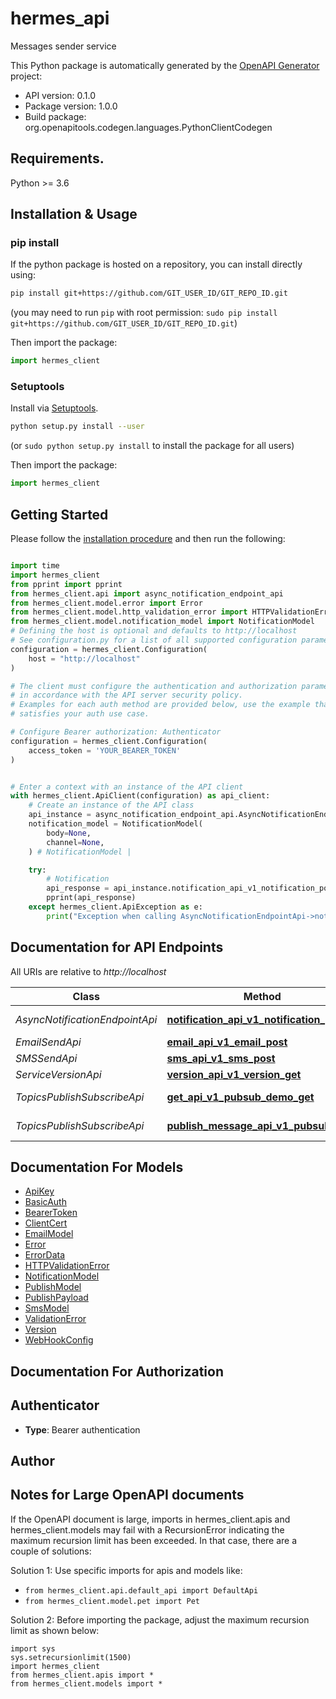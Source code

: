 # hermes_api
Messages sender service

This Python package is automatically generated by the [OpenAPI Generator](https://openapi-generator.tech) project:

- API version: 0.1.0
- Package version: 1.0.0
- Build package: org.openapitools.codegen.languages.PythonClientCodegen

## Requirements.

Python >= 3.6

## Installation & Usage
### pip install

If the python package is hosted on a repository, you can install directly using:

```sh
pip install git+https://github.com/GIT_USER_ID/GIT_REPO_ID.git
```
(you may need to run `pip` with root permission: `sudo pip install git+https://github.com/GIT_USER_ID/GIT_REPO_ID.git`)

Then import the package:
```python
import hermes_client
```

### Setuptools

Install via [Setuptools](http://pypi.python.org/pypi/setuptools).

```sh
python setup.py install --user
```
(or `sudo python setup.py install` to install the package for all users)

Then import the package:
```python
import hermes_client
```

## Getting Started

Please follow the [installation procedure](#installation--usage) and then run the following:

```python

import time
import hermes_client
from pprint import pprint
from hermes_client.api import async_notification_endpoint_api
from hermes_client.model.error import Error
from hermes_client.model.http_validation_error import HTTPValidationError
from hermes_client.model.notification_model import NotificationModel
# Defining the host is optional and defaults to http://localhost
# See configuration.py for a list of all supported configuration parameters.
configuration = hermes_client.Configuration(
    host = "http://localhost"
)

# The client must configure the authentication and authorization parameters
# in accordance with the API server security policy.
# Examples for each auth method are provided below, use the example that
# satisfies your auth use case.

# Configure Bearer authorization: Authenticator
configuration = hermes_client.Configuration(
    access_token = 'YOUR_BEARER_TOKEN'
)


# Enter a context with an instance of the API client
with hermes_client.ApiClient(configuration) as api_client:
    # Create an instance of the API class
    api_instance = async_notification_endpoint_api.AsyncNotificationEndpointApi(api_client)
    notification_model = NotificationModel(
        body=None,
        channel=None,
    ) # NotificationModel | 

    try:
        # Notification
        api_response = api_instance.notification_api_v1_notification_post(notification_model)
        pprint(api_response)
    except hermes_client.ApiException as e:
        print("Exception when calling AsyncNotificationEndpointApi->notification_api_v1_notification_post: %s\n" % e)
```

## Documentation for API Endpoints

All URIs are relative to *http://localhost*

Class | Method | HTTP request | Description
------------ | ------------- | ------------- | -------------
*AsyncNotificationEndpointApi* | [**notification_api_v1_notification_post**](docs/AsyncNotificationEndpointApi.md#notification_api_v1_notification_post) | **POST** /api/v1/notification | Notification
*EmailSendApi* | [**email_api_v1_email_post**](docs/EmailSendApi.md#email_api_v1_email_post) | **POST** /api/v1/email | Email
*SMSSendApi* | [**sms_api_v1_sms_post**](docs/SMSSendApi.md#sms_api_v1_sms_post) | **POST** /api/v1/sms | Sms
*ServiceVersionApi* | [**version_api_v1_version_get**](docs/ServiceVersionApi.md#version_api_v1_version_get) | **GET** /api/v1/version | Version
*TopicsPublishSubscribeApi* | [**get_api_v1_pubsub_demo_get**](docs/TopicsPublishSubscribeApi.md#get_api_v1_pubsub_demo_get) | **GET** /api/v1/pubsub/demo | Get
*TopicsPublishSubscribeApi* | [**publish_message_api_v1_pubsub_post**](docs/TopicsPublishSubscribeApi.md#publish_message_api_v1_pubsub_post) | **POST** /api/v1/pubsub | Publish Message


## Documentation For Models

 - [ApiKey](docs/ApiKey.md)
 - [BasicAuth](docs/BasicAuth.md)
 - [BearerToken](docs/BearerToken.md)
 - [ClientCert](docs/ClientCert.md)
 - [EmailModel](docs/EmailModel.md)
 - [Error](docs/Error.md)
 - [ErrorData](docs/ErrorData.md)
 - [HTTPValidationError](docs/HTTPValidationError.md)
 - [NotificationModel](docs/NotificationModel.md)
 - [PublishModel](docs/PublishModel.md)
 - [PublishPayload](docs/PublishPayload.md)
 - [SmsModel](docs/SmsModel.md)
 - [ValidationError](docs/ValidationError.md)
 - [Version](docs/Version.md)
 - [WebHookConfig](docs/WebHookConfig.md)


## Documentation For Authorization


## Authenticator

- **Type**: Bearer authentication


## Author




## Notes for Large OpenAPI documents
If the OpenAPI document is large, imports in hermes_client.apis and hermes_client.models may fail with a
RecursionError indicating the maximum recursion limit has been exceeded. In that case, there are a couple of solutions:

Solution 1:
Use specific imports for apis and models like:
- `from hermes_client.api.default_api import DefaultApi`
- `from hermes_client.model.pet import Pet`

Solution 2:
Before importing the package, adjust the maximum recursion limit as shown below:
```
import sys
sys.setrecursionlimit(1500)
import hermes_client
from hermes_client.apis import *
from hermes_client.models import *
```

